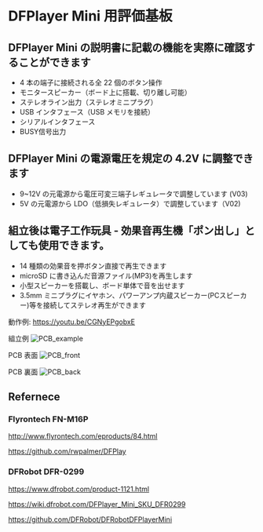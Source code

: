 # DFPlayer Mini 用評価基板

## DFPlayer Mini の説明書に記載の機能を実際に確認することができます
-	4 本の端子に接続される全 22 個のボタン操作
-	モニタースピーカー（ボード上に搭載、切り離し可能）
-	ステレオライン出力（ステレオミニプラグ）
-	USB インタフェース（USB メモリを接続）
-	シリアルインタフェース
-	BUSY信号出力

## DFPlayer Mini の電源電圧を規定の 4.2V に調整できます

- 9~12V  の元電源から電圧可変三端子レギュレータで調整しています (V03)
- 5V の元電源から LDO（低損失レギュレータ）で調整しています（V02)

## 組立後は電子工作玩具 - 効果音再生機「ポン出し」としても使用できます。

-	14 種類の効果音を押ボタン直接で再生できます
-	microSD に書き込んだ音源ファイル(MP3)を再生します
-	小型スピーカーを搭載し、ボード単体で音を出せます
-	3.5mm ミニプラグにイヤホン、パワーアンプ内蔵スピーカー(PCスピーカー)等を接続してステレオ再生ができます

動作例: 
https://youtu.be/CGNyEPgobxE

組立例
![PCB_example](https://github.com/botanicfields/BF-011/blob/master/V03/PCB_example.JPG)

PCB 表面
![PCB_front](https://github.com/botanicfields/BF-011/blob/master/V03/PCB_front.JPG)

PCB 裏面
![PCB_back](https://github.com/botanicfields/BF-011/blob/master/V03/PCB_back.JPG)

## Refernece

### Flyrontech FN-M16P

http://www.flyrontech.com/eproducts/84.html

https://github.com/rwpalmer/DFPlay

### DFRobot DFR-0299

https://www.dfrobot.com/product-1121.html

https://wiki.dfrobot.com/DFPlayer_Mini_SKU_DFR0299

https://github.com/DFRobot/DFRobotDFPlayerMini
